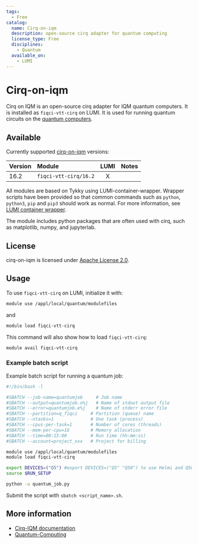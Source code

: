 ```yaml
---
tags:
  - Free
catalog:
  name: Cirq-on-iqm
  description: open-source cirq adapter for quantum computing
  license_type: Free
  disciplines:
    - Quantum
  available_on:
    - LUMI
---
```


# Cirq-on-iqm

Cirq on IQM is an open-source cirq adapter for IQM quantum computers. It is
installed as `fiqci-vtt-cirq` on LUMI. It is used for running quantum circuits on the
[quantum computers](../computing/quantum-computing/running-quantum-jobs.md).

## Available

Currently supported [cirq-on-iqm](https://iqm-finland.github.io/cirq-on-iqm/) versions:

| Version | Module                               | LUMI  | Notes           |
|:--------|:-------------------------------------|:-----:|-----------------|
| 16.2   | `fiqci-vtt-cirq/16.2`                    | X     |                 |


All modules are based on Tykky using LUMI-container-wrapper.
Wrapper scripts have been provided so that common commands such as `python`,
`python3`, `pip` and `pip3` should work as normal. For more information, see
[LUMI container wrapper](https://docs.lumi-supercomputer.eu/software/installing/container-wrapper/).

The module includes python packages that are often used with cirq, such as matplotlib,
numpy, and jupyterlab.

## License

cirq-on-iqm is licensed under
[Apache License 2.0](https://github.com/iqm-finland/cirq-on-iqm/blob/main/LICENSE).

## Usage

To use `fiqci-vtt-cirq` on LUMI, initialize it with:

```bash
module use /appl/local/quantum/modulefiles
```

and 

```bash
module load fiqci-vtt-cirq
```

This command will also show how to load `fiqci-vtt-cirq`:

```bash
module avail fiqci-vtt-cirq
```

### Example batch script

Example batch script for running a quantum job:

```bash title="LUMI"
#!/bin/bash -l

#SBATCH --job-name=quantumjob     # Job name
#SBATCH --output=quantumjob.o%j   # Name of stdout output file
#SBATCH --error=quantumjob.e%j    # Name of stderr error file
#SBATCH --partition=q_fiqci     # Partition (queue) name
#SBATCH --ntasks=1              # One task (process)
#SBATCH --cpus-per-task=1       # Number of cores (threads)
#SBATCH --mem-per-cpu=1G        # Memory allocation
#SBATCH --time=00:15:00         # Run time (hh:mm:ss)
#SBATCH --account=project_xxx   # Project for billing

module use /appl/local/quantum/modulefiles
module load fiqci-vtt-cirq

export DEVICES=("Q5") #export DEVICES=("Q5" "Q50") to use Helmi and Q50
source $RUN_SETUP

python -u quantum_job.py
```

Submit the script with `sbatch <script_name>.sh`.

## More information

- [Cirq-IQM documentation](https://iqm-finland.github.io/cirq-on-iqm/user_guide.html)
- [Quantum-Computing](../computing/quantum-computing//running-quantum-jobs.md)

